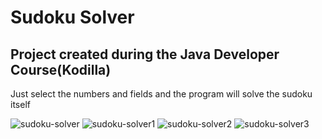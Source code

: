 # Sudoku Solver

## Project created during the Java Developer Course(Kodilla)

Just select the numbers and fields and the program will solve the sudoku itself

![sudoku-solver](https://user-images.githubusercontent.com/76902659/120990624-085db680-c781-11eb-82a4-58f03427872d.JPG)
![sudoku-solver1](https://user-images.githubusercontent.com/76902659/120990633-0bf13d80-c781-11eb-951a-f66784b950ed.JPG)
![sudoku-solver2](https://user-images.githubusercontent.com/76902659/120990640-0d226a80-c781-11eb-89ca-c9619b58cc5a.JPG)
![sudoku-solver3](https://user-images.githubusercontent.com/76902659/120990649-0eec2e00-c781-11eb-83fc-133517dc1600.JPG)

